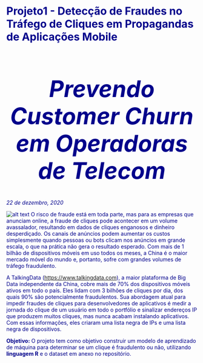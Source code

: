 # <font color='DarkBlue'> Projeto1 - Detecção de Fraudes no Tráfego de Cliques em Propagandas de Aplicações Mobile
<h1 style="font-size:60px; color:DarkBlue;"><i><center>Prevendo Customer Churn em Operadoras de Telecom</center></i></h1>
<i>22 de dezembro, 2020</i>

![alt text](https://m.media-amazon.com/images/G/01/DeveloperBlogs/AppstoreBlogs/Influencerblogs/scalar-image-mobileadfraud-0522._CB477548594_.jpg?t=true)
O risco de fraude está em toda parte, mas para as empresas que anunciam online, a fraude de cliques pode acontecer em um volume avassalador, resultando em dados de cliques enganosos e dinheiro desperdiçado. Os canais de anúncios podem aumentar os custos simplesmente quando pessoas ou bots clicam nos anúncios em grande escala, o que na prática não gera o resultado esperado. Com mais de 1 bilhão de dispositivos móveis em uso todos os meses, a China é o maior mercado móvel do mundo e, portanto, sofre com grandes volumes de tráfego fraudulento.

A TalkingData (https://www.talkingdata.com), a maior plataforma de Big Data independente da China, cobre mais de 70% dos dispositivos móveis ativos em todo o país. Eles lidam com 3 bilhões de cliques por dia, dos quais 90% são potencialmente fraudulentos. Sua abordagem atual para impedir fraudes de cliques para desenvolvedores de aplicativos é medir a jornada do clique de um usuário em todo o portfólio e sinalizar endereços IP que produzem muitos cliques, mas nunca acabam instalando aplicativos. Com essas informações, eles criaram uma lista negra de IPs e uma lista negra de dispositivos.

<b>Objetivo:</b> O projeto tem como objetivo construir um modelo de aprendizado de máquina para determinar se um clique é fraudulento ou não, utilizando <b>linguagem R</b> e o dataset em anexo no repositório.
